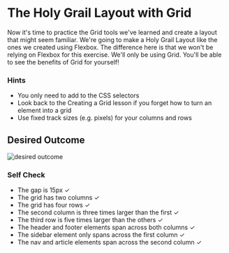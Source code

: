 # The Holy Grail Layout with Grid

Now it's time to practice the Grid tools we've learned and create a layout that might seem familiar. We're going to make a Holy Grail Layout like the ones we created using Flexbox. The difference here is that we won't be relying on Flexbox for this exercise. We'll only be using Grid. You'll be able to see the benefits of Grid for yourself!

### Hints

- You only need to add to the CSS selectors
- Look back to the Creating a Grid lesson if you forget how to turn an element into a grid
- Use fixed track sizes (e.g. pixels) for your columns and rows

## Desired Outcome

![desired outcome](./desired-outcome.png)

### Self Check

- The gap is 15px ✓
- The grid has two columns ✓
- The grid has four rows ✓
- The second column is three times larger than the first ✓
- The third row is five times larger than the others ✓
- The header and footer elements span across both columns ✓
- The sidebar element only spans across the first column ✓
- The nav and article elements span across the second column ✓
